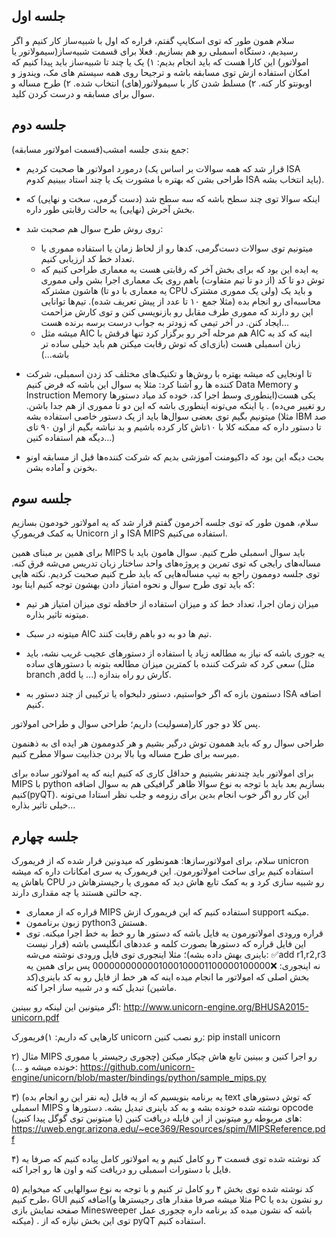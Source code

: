 ## جلسه اول

سلام
همون طور که توی اسکایپ گفتم، قراره که اول با شبیه‌ساز کار کنیم و اگر رسیدیم، دستگاه اسمبلی رو هم بسازیم.
فعلا برای قسمت شبیه‌ساز(سیمولاتور یا امولاتور) این کارا هست که باید انجام بدیم:
۱) یک یا چند تا شبیه‌ساز باید پیدا کنیم که امکان استفاده ازش توی مسابقه باشه و ترجیحا روی همه سیستم های مک، ویندوز و اوبونتو کار کنه.
۲) مسلط شدن کار با سیمولاتور(های) انتخاب شده.
۲) طرح مساله و سوال برای مسابقه و درست کردن کلید.


## جلسه دوم

جمع بندی جلسه امشب(قسمت امولاتور مسابقه):

- درمورد امولاتور ها صحبت کردیم (قرار شد که همه سوالات بر اساس یک ISA طراحی بشن که بهتره با مشورت یک یا چند استاد ببینیم کدوم ISA باید انتخاب بشه).

- اینکه سوالا توی چند سطح باشه که سه سطح شد (دست گرمی، سخت و نهایی) که بخش آخرش (نهایی) یه حالت رقابتی طور داره.

- روی روش طرح سوال هم صحبت شد:
  - میتونیم توی سوالات دست‌گرمی، کدها رو از لحاظ زمان یا استفاده مموری یا تعداد خط کد ارزیابی کنیم.
  - یه ایده این بود که برای بخش آخر که رقابتی هست یه معماری طراحی کنیم که توش دو تا کد (از دو تا تیم متفاوت) باهم روی یک معماری اجرا بشن ولی مموری هاشون مشترکه (یه معماری با دو تا CPU ولی یک مموری مشترک) و باید یک محاسبه‌ای رو انجام بده (مثلا جمع ۱۰ تا عدد از پیش تعریف شده). تیم‌ها توانایی این رو دارند که مموری طرف مقابل رو بازنویسی کنن و توی کارش مزاحمت ایجاد کنن. در آخر تیمی که زودتر به جواب درست برسه برنده هست...
  - میشه مثل AIC هم مرحله آخر رو برگزار کرد تنها فرقش با AIC اینه که کد به زبان اسمبلی هست (بازی‌ای که توش رقابت میکنن هم باید خیلی ساده تر باشه...)

- تا اونجایی که میشه بهتره با روش‌ها و تکنیک‌های مختلف کد زدن اسمبلی، شرکت کننده ها رو آشنا کرد: مثلا یه سوال این باشه که فرض کنیم Data Memory و Instruction Memory یکی هست(اینطوری وسط اجرا کد، خوده کد میاد دستورها رو تغییر می‌ده) . 
یا اینکه می‌تونه اینطوری باشه که این دو تا مموری از هم جدا باشن.
میتونیم بگیم توی بعضی سوال‌ها باید از یک دستور خاصی استفاده بشه (مثلا IBM صد تا دستور داره که ممکنه کلا با ۱۰تاش کار کرده باشیم و بد نباشه بگیم از اون ۹۰ تای دیگه هم استفاده کنین...)

- بحث دیگه این بود که داکیومنت آموزشی بدیم که شرکت کننده‌ها قبل از مسابقه اونو بخونن و آماده بشن.

## جلسه سوم

سلام،
همون طور که توی جلسه آخرمون گفتم قرار شد که یه امولاتور خودمون بسازیم به کمک فریمورکِ Unicorn و از ISA MIPS استفاده می‌کنیم.

برای همین بر مبنای همین MIPS باید سوال اسمبلی طرح کنیم. سوال هامون باید با مساله‌های رایجی که توی تمرین و پروژه‌های واحد ساختار زبان تدریس می‌شه فرق کنه. توی جلسه دوممون راجع به تیپ مساله‌هایی که باید طرح کنیم صحبت کردیم. نکته هایی که باید توی طرح سوال و نحوه امتیاز دادن بهشون توجه کنیم اینا بود:

- میزان زمان اجرا، تعداد خط کد و میزان استفاده از حافظه توی میزان امتیاز هر تیم میتونه تاثیر بذاره.

- میتونه در سبک AIC تیم ها دو به دو باهم رقابت کنند.

- یه جوری باشه که نیاز به مطالعه زیاد یا استفاده از دستورهای عجیب غریب نشه، باید سعی کرد که شرکت کننده با کمترین میزان مطالعه بتونه با دستورهای ساده (مثل branch ,add یا ...) کارش رو راه بندازه. 

- دستمون بازه که اگر خواستیم، دستور دلبخواه یا ترکیبی از چند دستور به ISA اضافه کنیم.


پس کلا دو جور کار(مسولیت) داریم؛ طراحی سوال و طراحی امولاتور. 

طراحی سوال رو که باید هممون توش درگیر بشیم و هر کدوممون هر ایده ای به ذهنمون میرسه برای طرح مساله ویا بالا بردن جذابیت سوالا مطرح کنیم.

برای امولاتور باید چندنفر بشینیم و حداقل کاری که کنیم اینه که یه امولاتور ساده برای MIPS با python بسازیم بعد باید با توجه به نوع سوالا ظاهر گرافیکی هم به سوال اضافه کنیم(pyQT). این کار رو اگر خوب انجام بدین برای رزومه و جلب نظر استادا می‌تونه خیلی تاثیر بذاره...

## جلسه چهارم

سلام،
برای امولاتورسازها:
  همونطور که میدونین قرار شده که از فریمورک unicron استفاده کنیم برای ساخت امولاتورمون. این فریمورک یه سری امکانات داره که میشه باهاش یه CPU رو شبیه سازی کرد و به کمک تابع هاش دید که مموری یا رجیسترهاش در چه حالتی هستند یا چه مقداری دارند. 
- قراره که از معماری MIPS استفاده کنیم که این فریمورک ازش support میکنه.
- زبون برناممون python3 هستش.
- قراره ورودی امولاتورمون یه فایل باشه که دستور ها رو خط به خط اجرا میکنه. توی این فایل قراره که دستورها بصورت کلمه و عددهای انگلیسی باشه (قرار نیست باینری بهش داده بشه)؛ مثلا اینجوری توی فایل ورودی نوشته می‌شه:
✅add r1,r2,r3
نه اینجوری:
❌0000000000001000100001100000100000
پس برای همین یه بخش اصلی که امولاتور ما انجام میده اینه که هر خط از فایل رو به کد باینری(کد ماشین) تبدیل کنه و در شبیه ساز اجرا کنه.

اگر میتونین این لینکه رو ببینین:
http://www.unicorn-engine.org/BHUSA2015-unicorn.pdf


کارهایی که داریم:
۱)فریمورک unicorn رو نصب کنین:
pip install unicorn

۲) مثال MIPS رو اجرا کنین و ببینین تابع هاش چیکار میکنن (چجوری رجیستر یا مموری خونده میشه و ...):
https://github.com/unicorn-engine/unicorn/blob/master/bindings/python/sample_mips.py

۳) (یه نفر این رو انجام بده) یه برنامه بنویسیم که از یه فایل text که توش دستورهای اسمبلی MIPS نوشته شده خونده بشه و به کد باینری تبدیل بشه. دستورها و opcode های مربوطه رو میتونین از این فایله دریافت کنین (یا میتونین توی گوگل پیدا کنین):
https://uweb.engr.arizona.edu/~ece369/Resources/spim/MIPSReference.pdf

۴) کد نوشته شده توی قسمت ۳ رو کامل کنیم و یه امولاتور کامل پیاده کنیم که صرفا یه فایل با دستورات اسمبلی رو دریافت کنه و اون ها رو اجرا کنه.

۵) کد نوشته شده توی بخش ۴ رو کامل تر کنیم و با توجه به نوع سوالهایی که میخوایم طرح کنیم، GUI اضافه کنیم(مثلا میشه صرفا مقدار های رجیسترها و PC رو نشون بده یا صفحه نمایش بازی Minesweeper باشه که نشون میده کد برنامه داره چجوری عمل میکنه) . توی این بخش نیازه که از pyQT استفاده کنیم.

